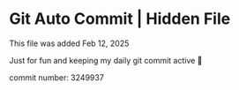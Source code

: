 # Git Auto Commit | Hidden File

This file was added Feb 12, 2025

Just for fun and keeping my daily git commit active 🤪

commit number: 3249937
